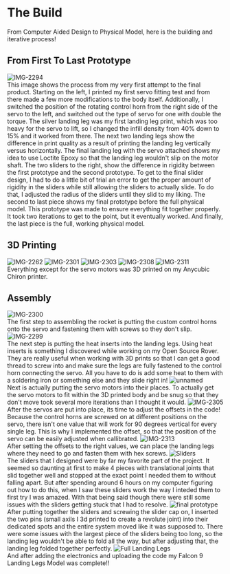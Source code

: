 # The Build 
From Computer Aided Design to Physical Model, here is the building and iterative process!
## From First To Last Prototype
![IMG-2294](https://github.com/Hunter-Rohovit/Rubik-s-Cube-Simulator/assets/105554281/0a9a7287-f027-4f5a-9b19-3c1a4eb2a8d9) <br>
This image shows the process from my very first attempt to the final product. Starting on the left, I printed my first servo fitting test and from there made a few more modifications to the body itself. Additionally, I switched the position of the rotating control horn from the right side of the servo to the left, and switched out the type of servo for one with double the torque. The silver landing leg was my first landing leg print, which was too heavy for the servo to lift, so I changed the infill density from 40% down to 15% and it worked from there. The next two landing legs show the difference in print quality as a result of printing the landing leg vertically versus horizontally. The final landing leg with the servo attached shows my idea to use Loctite Epoxy so that the landing leg wouldn't slip on the motor shaft. The two sliders to the right, show the difference in rigidity between the first prototype and the second prototype. To get to the final slider design, I had to do a little bit of trial an error to get the proper amount of rigidity in the sliders while still allowing the sliders to actually slide. To do that, I adjusted the radius of the sliders until they slid to my liking. The second to last piece shows my final prototype before the full physical model. This prototype was made to ensure everything fit together properly. It took two iterations to get to the point, but it eventually worked. And finally, the last piece is the full, working physical model. <br>
## 3D Printing
![IMG-2262](https://github.com/Hunter-Rohovit/Rubik-s-Cube-Simulator/assets/105554281/81c4390d-b5e7-4745-a49a-124abdedf30f)
![IMG-2301](https://github.com/Hunter-Rohovit/Rubik-s-Cube-Simulator/assets/105554281/fa3f1398-67b3-4071-ad91-85ec829b3b37)
![IMG-2303](https://github.com/Hunter-Rohovit/Rubik-s-Cube-Simulator/assets/105554281/2d2507a9-44ee-40bb-9f12-d14c436b57c6)
![IMG-2308](https://github.com/Hunter-Rohovit/Rubik-s-Cube-Simulator/assets/105554281/dee30b7c-f7e0-4cef-ab22-51cd57471422)
![IMG-2311](https://github.com/Hunter-Rohovit/Rubik-s-Cube-Simulator/assets/105554281/f2898d4b-a7df-474e-ac7a-7f8433d46234) <br>
Everything except for the servo motors was 3D printed on my Anycubic Chiron printer. <br>

## Assembly
![IMG-2300](https://github.com/Hunter-Rohovit/Rubik-s-Cube-Simulator/assets/105554281/45aba75c-4c63-4018-9cec-bdd0a818f9b6) <br>
The first step to assembling the rocket is putting the custom control horns onto the servo and fastening them with screws so they don't slip.
![IMG-2299](https://github.com/Hunter-Rohovit/Rubik-s-Cube-Simulator/assets/105554281/1889227e-8063-4fa8-8c93-cdae50ec577e) <br>
The next step is putting the heat inserts into the landing legs. Using heat inserts is something I discovered while working on my Open Source Rover. They are really useful when working with 3D prints so that I can get a good thread to screw into and make sure the legs are fully fastened to the control horn connecting the servo. All you have to do is add some heat to them with a soldering iron or something else and they slide right in!
![unnamed](https://github.com/Hunter-Rohovit/Rubik-s-Cube-Simulator/assets/105554281/a46ec630-9687-400c-a45b-93fc033f4d8b) <br>
Next is actually putting the servo motors into their places. To actually get the servo motors to fit within the 3D printed body and be snug so that they don't move took several more iterations than I thought it would. 
![IMG-2305](https://github.com/Hunter-Rohovit/Rubik-s-Cube-Simulator/assets/105554281/9611036b-d483-474e-84c3-c7602f34668d) <br>
After the servos are put into place, its time to adjust the offsets in the code! Because the control horns are screwed on at different positions on the servo, there isn't one value that will work for 90 degrees vertical for every single leg. This is why I implemented the offset, so that the position of the servo can be easily adjusted when callibrated. 
![IMG-2313](https://github.com/Hunter-Rohovit/Rubik-s-Cube-Simulator/assets/105554281/aaf94f76-8132-4e16-91bd-3851c94a4f53) <br>
After setting the offsets to the right values, we can place the landing legs where they need to go and fasten them with hex screws. 
![Sliders](https://github.com/Hunter-Rohovit/Rubik-s-Cube-Simulator/assets/105554281/ad333289-2f55-42d7-bca6-8fb8eaf94b2c) <br>
The sliders that I designed were by far my favorite part of the project. It seemed so daunting at first to make 4 pieces with translational joints that slid together well and stopped at the exact point I needed them to without falling apart. But after spending around 6 hours on my computer figuring out how to do this, when I saw these sliders work the way I inteded them to first try I was amazed. With that being said though there were still some issues with the sliders getting stuck that I had to resolve. 
![final prototype](https://github.com/Hunter-Rohovit/Rubik-s-Cube-Simulator/assets/105554281/f4f4f182-39ad-4145-9c37-6bbedfe30324) <br>
After putting together the sliders and screwing the slider cap on, I inserted the two pins (small axils I 3d printed to create a revolute joint) into their dedicated spots and the entire system moved like it was supposed to. There were some issues with the largest piece of the sliders being too long, so the landing leg wouldn't be able to fold all the way, but after adjusting that, the landing leg folded together perfectly. 
![Full Landing Legs](https://github.com/Hunter-Rohovit/Rubik-s-Cube-Simulator/assets/105554281/34e84a7b-7828-49ca-98ef-2ed4bbde4cae) <br>
And after adding the electronics and uploading the code my Falcon 9 Landing Legs Model was complete!!


